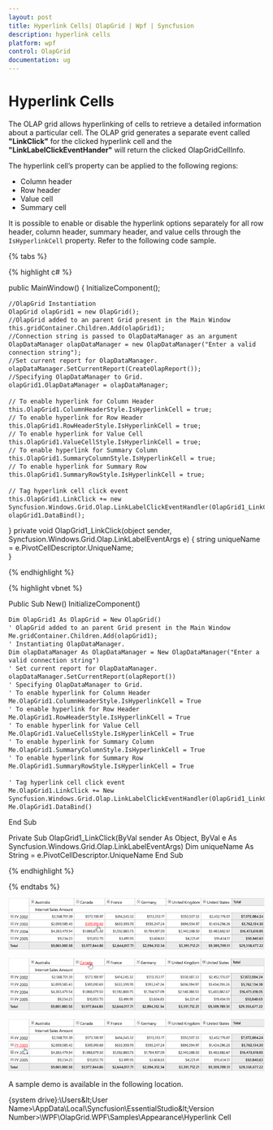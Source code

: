 ```yaml
---
layout: post
title: Hyperlink Cells| OlapGrid | Wpf | Syncfusion
description: hyperlink cells
platform: wpf
control: OlapGrid
documentation: ug
---
```


# Hyperlink Cells

The OLAP grid allows hyperlinking of cells to retrieve a detailed information about a particular cell. The OLAP grid generates a separate event called **"LinkClick"** for the clicked hyperlink cell and the **"LinkLabelClickEventHander"** will return the clicked OlapGridCellInfo.

The hyperlink cell’s property can be applied to the following regions:

* Column header
* Row header
* Value cell
* Summary cell

It is possible to enable or disable the hyperlink options separately for all row header, column header, summary header, and value cells through the `IsHyperlinkCell` property. Refer to the following code sample.

{% tabs %}

{% highlight c# %}

public MainWindow()
{
    InitializeComponent();
            
    //OlapGrid Instantiation
    OlapGrid olapGrid1 = new OlapGrid();
    //OlapGrid added to an parent Grid present in the Main Window
    this.gridContainer.Children.Add(olapGrid1);
    //Connection string is passed to OlapDataManager as an argument
    OlapDataManager olapDataManager = new OlapDataManager("Enter a valid connection string");
    //Set current report for OlapDataManager.
    olapDataManager.SetCurrentReport(CreateOlapReport());
    //Specifying OlapDataManager to Grid.
    olapGrid1.OlapDataManager = olapDataManager;
        
    // To enable hyperlink for Column Header
    this.OlapGrid1.ColumnHeaderStyle.IsHyperlinkCell = true;
    // To enable hyperlink for Row Header
    this.OlapGrid1.RowHeaderStyle.IsHyperlinkCell = true;
    // To enable hyperlink for Value Cell
    this.OlapGrid1.ValueCellStyle.IsHyperlinkCell = true;
    // To enable hyperlink for Summary Column
    this.OlapGrid1.SummaryColumnStyle.IsHyperlinkCell = true;
    // To enable hyperlink for Summary Row
    this.OlapGrid1.SummaryRowStyle.IsHyperlinkCell = true;
        
    // Tag hyperlink cell click event
    this.OlapGrid1.LinkClick += new Syncfusion.Windows.Grid.Olap.LinkLabelClickEventHandler(OlapGrid1_LinkClick);
    olapGrid1.DataBind();      
}
private void OlapGrid1_LinkClick(object sender, Syncfusion.Windows.Grid.Olap.LinkLabelEventArgs e)
{
    string uniqueName = e.PivotCellDescriptor.UniqueName;   
}  

{% endhighlight %}

{% highlight vbnet %}

Public Sub New()
    InitializeComponent()
       
    Dim OlapGrid1 As OlapGrid = New OlapGrid()
    ' OlapGrid added to an parent Grid present in the Main Window
    Me.gridContainer.Children.Add(olapGrid1);
    ' Instantiating OlapDataManager. 
    Dim olapDataManager As OlapDataManager = New OlapDataManager("Enter a valid connection string")
    ' Set current report for OlapDataManager.
    olapDataManager.SetCurrentReport(olapReport())
    ' Specifying OlapDataManager to Grid.
    ' To enable hyperlink for Column Header
    Me.OlapGrid1.ColumnHeaderStyle.IsHyperlinkCell = True
    ' To enable hyperlink for Row Header
    Me.OlapGrid1.RowHeaderStyle.IsHyperlinkCell = True
    ' To enable hyperlink for Value Cell
    Me.OlapGrid1.ValueCellsStyle.IsHyperlinkCell = True
    ' To enable hyperlink for Summary Column
    Me.OlapGrid1.SummaryColumnStyle.IsHyperlinkCell = True
    ' To enable hyperlink for Summary Row
    Me.OlapGrid1.SummaryRowStyle.IsHyperlinkCell = True
    
    ' Tag hyperlink cell click event
    Me.OlapGrid1.LinkClick += New Syncfusion.Windows.Grid.Olap.LinkLabelClickEventHandler(OlapGrid1_LinkClick);
    Me.OlapGrid1.DataBind()
End Sub
    
Private Sub OlapGrid1_LinkClick(ByVal sender As Object, ByVal e As Syncfusion.Windows.Grid.Olap.LinkLabelEventArgs)
    Dim uniqueName As String = e.PivotCellDescriptor.UniqueName
End Sub

{% endhighlight %}

{% endtabs %}

![](Hyperlink-Cells_images/Hyperlink-Cells_img1.png)

![](Hyperlink-Cells_images/Hyperlink-Cells_img2.png)

![](Hyperlink-Cells_images/Hyperlink-Cells_img3.png)

A sample demo is available in the following location.

{system drive}:\Users\&lt;User Name&gt;\AppData\Local\Syncfusion\EssentialStudio\&lt;Version Number&gt;\WPF\OlapGrid.WPF\Samples\Appearance\Hyperlink Cell 

